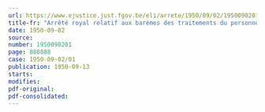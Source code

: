 ```yaml
---
url: https://www.ejustice.just.fgov.be/eli/arrete/1950/09/02/1950090201/justel
title-fr: "Arrêté royal relatif aux barèmes des traitements du personnel de l'enseignement technique et agricole agréé servant de base à la détermination des subsides de l'Etat"
date: 1950-09-02
source:
number: 1950090201
page: 888888
case: 1950-09-02/01
publication: 1950-09-13
starts:
modifies:
pdf-original:
pdf-consolidated:
---
```


